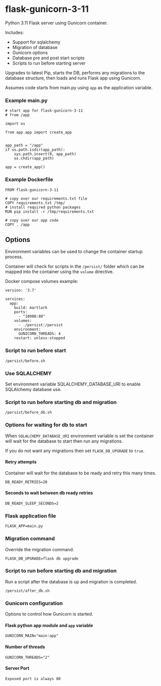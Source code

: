 # flask-gunicorn-3-11
Python 3.11 Flask server using Gunicorn container.

Includes:

* Support for sqlalchemy
* Migration of database
* Gunicorn options
* Database pre and post start scripts
* Scripts to run before starting server

Upgrades to latest Pip, starts the DB, performs any
migrations to the database structure, then loads and runs Flask app using Gunicorn.

Assumes code starts from main.py using `app` as the application variable. 

### Example main.py
    
    # start app for flask-gunicorn-3-11
    # from /app
    
    import os
    
    from app.app import create_app
    
    
    app_path = "/app"
    if os.path.isdir(app_path):
        sys.path.insert(0, app_path)
        os.chdir(app_path)
    
    app = create_app()

### Example Dockerfile
    
    FROM flask-gunicorn-3-11
    
    # copy over our requirements.txt file
    COPY requirements.txt /tmp/
    # install required python packages
    RUN pip install -r /tmp/requirements.txt
    
    # copy over our app code
    COPY . /app
    

## Options

Environment variables can be used to change the container startup process.

Container will check for scripts in the `/persist/` folder which
can be mapped into the container using the `volume` directive.

Docker compose volumes example:
    
    version: '3.7'
    
    services:
      app:
        build: martlark
        ports:
          - "18008:80"
        volumes:
          - ./persist:/persist
        environment:
          GUNICORN_THREADS: 4
        restart: unless-stopped


### Script to run before start

    /persist/before.sh

### Use SQLALCHEMY

Set environment variable SQLALCHEMY_DATABASE_URI to enable SQLAlchemy database use.

### Script to run before starting db and migration

    /persist/before_db.sh

### Options for waiting for db to start

When `SQLALCHEMY_DATABASE_URI` environment variable is set
the container will wait for the database to start
then run any migrations.

If you do not want any migrations then set `FLASK_DB_UPGRADE` to `true`.

#### Retry attempts

Container will wait for the database to be ready and retry this many times.

    DB_READY_RETRIES=20

#### Seconds to wait between db ready retries

    DB_READY_SLEEP_SECONDS=2

### Flask application file

    FLASK_APP=main.py

### Migration command

Override the migration command.

    FLASK_DB_UPGRADE=flask db upgrade

### Script to run before starting db and migration

Run a script after the database is up and migration is completed.

    /persist/after_db.sh

###   Gunicorn configuration

Options to control how Gunicorn is started.

#### Flask python app module and `app` variable

    GUNICORN_MAIN="main:app"

#### Number of threads

    GUNICORN_THREADS="2"

#### Server Port

    Exposed port is always 80
